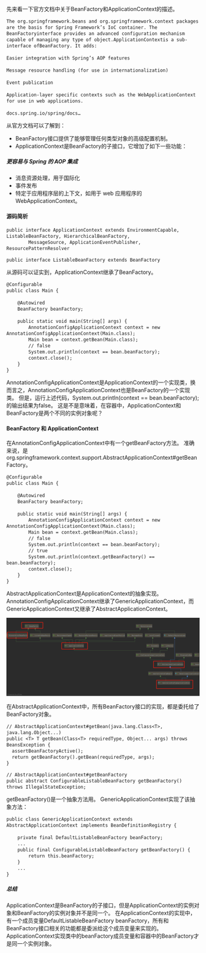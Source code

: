 

先来看一下官方文档中关于BeanFactory和ApplicationContext的描述。
```
The org.springframework.beans and org.springframework.context packages are the basis for Spring Framework’s IoC container. The BeanFactoryinterface provides an advanced configuration mechanism capable of managing any type of object.ApplicationContextis a sub-interface ofBeanFactory. It adds:

Easier integration with Spring’s AOP features

Message resource handling (for use in internationalization)

Event publication

Application-layer specific contexts such as the WebApplicationContext for use in web applications.

docs.spring.io/spring/docs…
```
从官方文档可以了解到：
- BeanFactory接口提供了能够管理任何类型对象的高级配置机制。
- ApplicationContext是BeanFactory的子接口，它增加了如下一些功能：

##### 更容易与 Spring 的 AOP 集成
- 消息资源处理，用于国际化
- 事件发布
- 特定于应用程序层的上下文，如用于 web 应用程序的WebApplicationContext。


#### 源码简析
```
public interface ApplicationContext extends EnvironmentCapable, ListableBeanFactory, HierarchicalBeanFactory,
		MessageSource, ApplicationEventPublisher, ResourcePatternResolver
```

```
public interface ListableBeanFactory extends BeanFactory
```

从源码可以证实到，ApplicationContext继承了BeanFactory。

```
@Configurable
public class Main {

    @Autowired
    BeanFactory beanFactory;

    public static void main(String[] args) {
        AnnotationConfigApplicationContext context = new AnnotationConfigApplicationContext(Main.class);
        Main bean = context.getBean(Main.class);
        // false
        System.out.println(context == bean.beanFactory);
        context.close();
    }
}
```
AnnotationConfigApplicationContext是ApplicationContext的一个实现类，换而言之，AnnotationConfigApplicationContext也是BeanFactory的一个实现类。
但是，运行上述代码，System.out.println(context == bean.beanFactory);的输出结果为false。
这是不是意味着，在容器中，ApplicationContext和BeanFactory是两个不同的实例对象呢？

#### BeanFactory 和 ApplicationContext
在AnnotationConfigApplicationContext中有一个getBeanFactory方法。
准确来说，是org.springframework.context.support.AbstractApplicationContext#getBeanFactory。
```
@Configurable
public class Main {

    @Autowired
    BeanFactory beanFactory;

    public static void main(String[] args) {
        AnnotationConfigApplicationContext context = new AnnotationConfigApplicationContext(Main.class);
        Main bean = context.getBean(Main.class);
        // false
        System.out.println(context == bean.beanFactory);
        // true
        System.out.println(context.getBeanFactory() == bean.beanFactory);
        context.close();
    }
}
```
AbstractApplicationContext是ApplicationContext的抽象实现。
AnnotationConfigApplicationContext继承了GenericApplicationContext，而GenericApplicationContext又继承了AbstractApplicationContext。


![](../images/微信截图_20200326184217.png)

在AbstractApplicationContext中，所有BeanFactory接口的实现，都是委托给了BeanFactory对象。


```
// AbstractApplicationContext#getBean(java.lang.Class<T>, java.lang.Object...)
public <T> T getBean(Class<T> requiredType, Object... args) throws BeansException {
  assertBeanFactoryActive();
  return getBeanFactory().getBean(requiredType, args);
}
```
```
// AbstractApplicationContext#getBeanFactory
public abstract ConfigurableListableBeanFactory getBeanFactory() throws IllegalStateException;
```
getBeanFactory()是一个抽象方法用。
GenericApplicationContext实现了该抽象方法：
```
public class GenericApplicationContext extends AbstractApplicationContext implements BeanDefinitionRegistry {

	private final DefaultListableBeanFactory beanFactory;
	...
	public final ConfigurableListableBeanFactory getBeanFactory() {
		return this.beanFactory;
	}
 	...
}
```
##### 总结
ApplicationContext是BeanFactory的子接口，但是ApplicationContext的实例对象和BeanFactory的实例对象并不是同一个。
在ApplicationContext的实现中，有一个成员变量DefaultListableBeanFactory beanFactory，所有和BeanFactory接口相关的功能都是委派给这个成员变量来实现的。
ApplicationContext实现类中的beanFactory成员变量和容器中的BeanFactory才是同一个实例对象。

